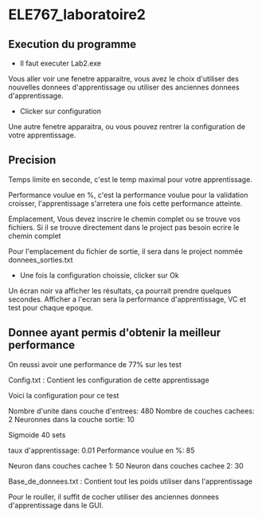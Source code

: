 # ELE767_laboratoire2

## Execution du programme

- Il faut executer Lab2.exe

Vous aller voir une fenetre apparaitre, vous avez le choix d'utiliser des nouvelles donnees d'apprentissage
ou utiliser des anciennes donnees d'apprentissage.

- Clicker sur configuration

Une autre fenetre apparaitra, ou vous pouvez rentrer la configuration de votre apprentissage.

Precision
------------------------------------------------
Temps limite en seconde, c'est le temp maximal pour votre apprentissage.

Performance voulue en %, c'est la performance voulue pour la validation croisser, l'apprentissage
s'arretera une fois cette performance atteinte.

Emplacement, Vous devez inscrire le chemin complet ou se trouve vos fichiers. Si il se trouve directement dans le project
pas besoin ecrire le chemin complet

Pour l'emplacement du fichier de sortie, il sera dans le project nommée donnees_sorties.txt

- Une fois la configuration choissie, clicker sur Ok

Un écran noir va afficher les résultats, ça pourrait prendre quelques secondes. 
Afficher a l'ecran sera la performance d'apprentissage, VC et test pour chaque epoque. 

## Donnee ayant permis d'obtenir la meilleur performance

On reussi avoir une performance de 77% sur les test

Config.txt : Contient les configuration de cette apprentissage

Voici la configuration pour ce test

Nombre d'unite dans couche d'entrees: 480
Nombre de couches cachees: 2
Neuronnes dans la couche sortie: 10

Sigmoide
40 sets

taux d'apprentissage: 0.01
Performance voulue en %: 85

Neuron dans couches cachee 1: 50
Neuron dans couches cachee 2: 30
 
Base_de_donnees.txt : Contient tout les poids utiliser dans l'apprentissage

Pour le rouller, il suffit de cocher utiliser des anciennes donnees d'apprentissage dans le GUI. 





